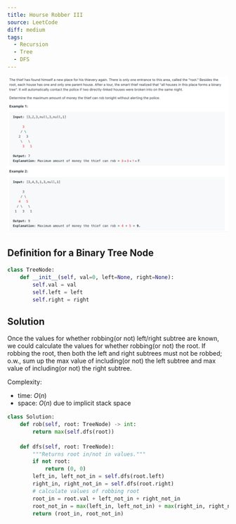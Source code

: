 ```yaml
---
title: Hourse Robber III
source: LeetCode
diff: medium
tags:
  - Recursion
  - Tree
  - DFS
---
```


<img class="medium-zoom" src="/algo/house-robber-iii.png" alt="https://leetcode.com/problems/house-robber-iii">

## Definition for a Binary Tree Node

```py
class TreeNode:
    def __init__(self, val=0, left=None, right=None):
        self.val = val
        self.left = left
        self.right = right
```

## Solution

Once the values for whether robbing(or not) left/right subtree are known, we could calculate the values for whether robbing(or not) the root. If robbing the root, then both the left and right subtrees must not be robbed; o.w., sum up the max value of including(or not) the left subtree and max value of including(or not) the right subtree.

Complexity:

- time: $O(n)$
- space: $O(n)$ due to implicit stack space

```py
class Solution:
    def rob(self, root: TreeNode) -> int:
        return max(self.dfs(root))

    def dfs(self, root: TreeNode):
        """Returns root in/not in values."""
        if not root:
            return (0, 0)
        left_in, left_not_in = self.dfs(root.left)
        right_in, right_not_in = self.dfs(root.right)
        # calculate values of robbing root
        root_in = root.val + left_not_in + right_not_in
        root_not_in = max(left_in, left_not_in) + max(right_in, right_not_in)
        return (root_in, root_not_in)
```
